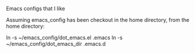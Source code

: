 Emacs configs that I like

Assuming emacs_config has been checkout in the home directory,
from the home directory:

ln -s ~/emacs_config/dot_emacs.el .emacs
ln -s ~/emacs_config/dot_emacs_dir .emacs.d


